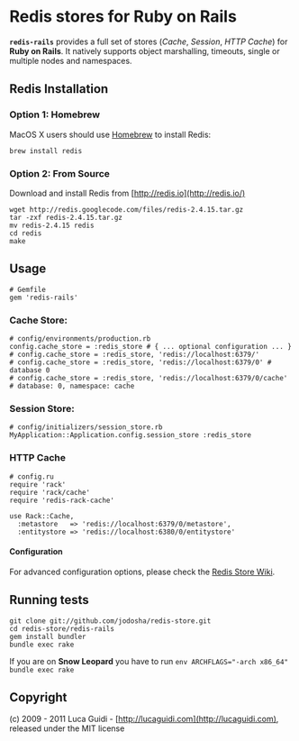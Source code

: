 # Redis stores for Ruby on Rails

__`redis-rails`__ provides a full set of stores (*Cache*, *Session*, *HTTP Cache*) for __Ruby on Rails__. It natively supports object marshalling, timeouts, single or multiple nodes and namespaces.

## Redis Installation

### Option 1: Homebrew

MacOS X users should use [Homebrew](https://github.com/mxcl/homebrew) to install Redis:

    brew install redis

### Option 2: From Source

Download and install Redis from [http://redis.io](http://redis.io/)

	wget http://redis.googlecode.com/files/redis-2.4.15.tar.gz
    tar -zxf redis-2.4.15.tar.gz
    mv redis-2.4.15 redis
    cd redis
    make

## Usage

    # Gemfile
	gem 'redis-rails'

### Cache Store:

    # config/environments/production.rb
	config.cache_store = :redis_store # { ... optional configuration ... }
	# config.cache_store = :redis_store, 'redis://localhost:6379/'
	# config.cache_store = :redis_store, 'redis://localhost:6379/0' # database 0
	# config.cache_store = :redis_store, 'redis://localhost:6379/0/cache' # database: 0, namespace: cache

### Session Store:

    # config/initializers/session_store.rb
	MyApplication::Application.config.session_store :redis_store

### HTTP Cache

    # config.ru
	require 'rack'
	require 'rack/cache'
	require 'redis-rack-cache'

	use Rack::Cache,
	  :metastore   => 'redis://localhost:6379/0/metastore',
	  :entitystore => 'redis://localhost:6380/0/entitystore'

#### Configuration

For advanced configuration options, please check the [Redis Store Wiki](https://github.com/jodosha/redis-store/wiki).

## Running tests

    git clone git://github.com/jodosha/redis-store.git
	cd redis-store/redis-rails
	gem install bundler
	bundle exec rake

If you are on **Snow Leopard** you have to run `env ARCHFLAGS="-arch x86_64" bundle exec rake`

## Copyright

(c) 2009 - 2011 Luca Guidi - [http://lucaguidi.com](http://lucaguidi.com), released under the MIT license
